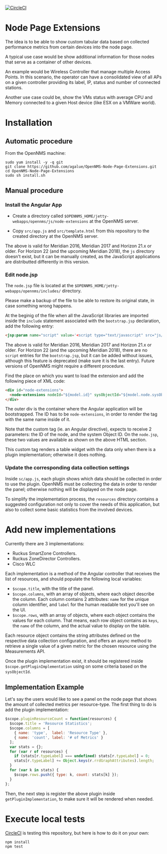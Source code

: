 [![CircleCI](https://circleci.com/gh/agalue/OpenNMS-Node-Page-Extensions.svg?style=svg)](https://circleci.com/gh/agalue/OpenNMS-Node-Page-Extensions)

# Node Page Extensions

The idea is to be able to show custom tabular data based on collected performance metrics from certain devices into the node page.

A typical use case would be show additional information for those nodes that serve as a container of other devices.

An example would be Wireless Controller that manage multiple Access Points. In this scenario, the operator can have a consolidated view of all APs on a given controller providing its label, IP, status and number of connected stations.

Another use case could be, show the VMs status with average CPU and Memory connected to a given Host device (like ESX on a VMWare world).

# Installation

## Automatic procedure

From the OpenNMS machine:

```shell
sudo yum install -y -q git
git clone https://github.com/agalue/OpenNMS-Node-Page-Extensions.git
cd OpenNMS-Node-Page-Extensions
sudo sh install.sh
```

## Manual procedure

### Install the Angular App

* Create a directory called `$OPENNMS_HOME/jetty-webapps/opennms/js/node-extensions` at the OpenNMS server.

* Copy `src/app.js` and `src/template.html` from this repository to the created directory at the OpenNMS server.

The above is valid for Meridian 2016, Meridian 2017 and Horizon 21.x or older. For Horizon 22 (and the upcoming Meridian 2018), the `js` directory doesn't exist, but it can be manually created, as the JavaScript applications are distributted differently in this version.

### Edit node.jsp

The `node.jsp` file is located at the `$OPENNMS_HOME/jetty-webapps/opennms/includes/` directory.

Please make a backup of the file to be able to restore its original state, in case something wrong happens.

At the beginig of the file when all the JavaScript libraries are imported inside the `include` statement associated with the `bootstrap.jsp` declaration, add the following entry:

```html
<jsp:param name="script" value='<script type="text/javascript" src="js/node-extensions/app.js"></script>' />
```

The above is valid for Meridian 2016, Meridian 2017 and Horizon 21.x or older. For Horizon 22 (and the upcoming Meridian 2018), there are no `script` entries for the `bootstrap.jsp`, but it can be added without issues, although this feature is deprecated (make sure it is the last entry). Future versions of OpenNMS might require a different procedure.

Find the place on which you want to load the extension and add the following piece of XML code:

```html
<div id="node-extensions">
  <node-extensions nodeId="${model.id}" sysObjectId="${model.node.sysObjectId}"/>
</div>
```

The outer div is the container where the Angular application will be bootstrapped. The ID has to be `node-extensions`, in order to render the tag with the same name inside of it.

Note that the custom tag (ie. an Angular directive), expects to receive 2 parameters: the ID of the node, and the system Object ID. On the `node.jsp`, these two values are available as shown on the above HTML section.

This custom tag renders a table widget with the data only when there is a plugin implementation; otherwise it does nothing.

### Update the corresponding data collection settings

Inside `sc/app.js`, each plugin shows which data should be collected in order to use the plugin. OpenNMS must be collecting the data in order to render the panel; otherwise nothing will be displayed on the node page.

To simplify the implementation process, the `resources` directory contains a suggested configuration not only to cover the needs of this application, but also to collect some basic statistics from the involved devices.

# Add new implementations

Currently there are 3 implementations:

* Ruckus SmartZone Controllers.
* Ruckus ZoneDirector Controllers.
* Cisco WLC

Each implementation is a method of the Angular controller that receives the list of resources, and should populate the following local variables:

* `$scope.title`, with the title of the panel.
* `$scope.columns`, with an array of objects, where each object describe the column. Each column contains 2 attributes: `name` for the unique column identifier, and `label` for the human readable text you'll see on the UI.
* `$scope.rows`, with an array of objects, where each object contains the values for each column. That means, each row object contains as `keys`, the `name` of the column, and the actual value to display on the table.

Each resource object contains the string attributes defined on the respective data collection configuration, and offers an async method to retrieve a single value of a given metric for the chosen resource using the Measurements API.

Once the plugin implementation exist, it should be registered inside `$scope.getPluginImplementation` using on some criteria based on the `sysObjectId`.

## Implementation Example

Let's say the users would like to see a panel on the node page that shows the amount of collected metrics per resource-type. The first thing to do is add the plugin implementation:

```javascript
$scope.pluginResourceCount = function(resources) {
  $scope.title = 'Resource Statistics';
  $scope.columns = [
    { name: 'type',  label: 'Resource Type' },
    { name: 'count', label: '# of Metrics' }
  ];
  var stats = {};
  for (var r of resources) {
    if (stats[r.typeLabel] === undefined) stats[r.typeLabel] = 0;
    stats[r.typeLabel] += Object.keys(r.rrdGraphAttributes).length;
  }
  for (var k in stats) {
    $scope.rows.push({ type: k, count: stats[k] });
  }
};
```

Then, the next step is register the above plugin inside `getPluginImplementation`, to make sure it will be rendered when needed.

# Execute local tests

[CircleCI](https://circleci.com/gh/agalue/OpenNMS-Node-Page-Extensions) is testing this repository, but here is how to do it on your own:

```shell
npm install
npm test
```
